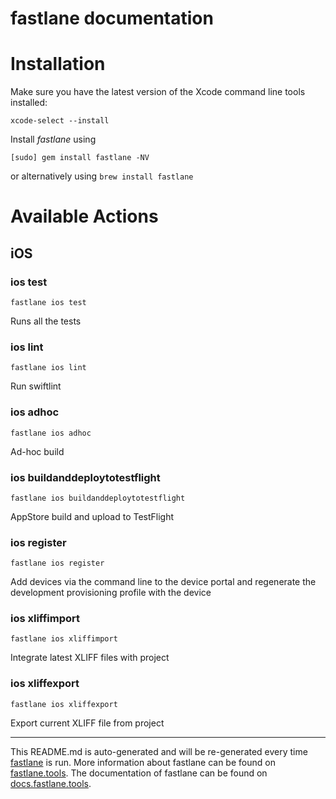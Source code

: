 fastlane documentation
================
# Installation

Make sure you have the latest version of the Xcode command line tools installed:

```
xcode-select --install
```

Install _fastlane_ using
```
[sudo] gem install fastlane -NV
```
or alternatively using `brew install fastlane`

# Available Actions
## iOS
### ios test
```
fastlane ios test
```
Runs all the tests
### ios lint
```
fastlane ios lint
```
Run swiftlint
### ios adhoc
```
fastlane ios adhoc
```
Ad-hoc build
### ios buildanddeploytotestflight
```
fastlane ios buildanddeploytotestflight
```
AppStore build and upload to TestFlight
### ios register
```
fastlane ios register
```
Add devices via the command line to the device portal and regenerate the development provisioning profile with the device
### ios xliffimport
```
fastlane ios xliffimport
```
Integrate latest XLIFF files with project
### ios xliffexport
```
fastlane ios xliffexport
```
Export current XLIFF file from project

----

This README.md is auto-generated and will be re-generated every time [fastlane](https://fastlane.tools) is run.
More information about fastlane can be found on [fastlane.tools](https://fastlane.tools).
The documentation of fastlane can be found on [docs.fastlane.tools](https://docs.fastlane.tools).
